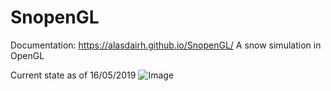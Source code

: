 # SnopenGL
Documentation: https://alasdairh.github.io/SnopenGL/
A snow simulation in OpenGL

Current state as of 16/05/2019
![Image](https://i.imgur.com/dFDhxzx.jpg)
